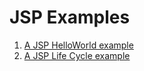 # JSP Examples

1. [A JSP HelloWorld example](helloWorld/README.md)
2. [A JSP Life Cycle example](jspLifeCycle/README.md)
